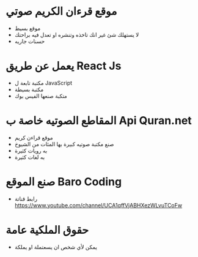 # موقع قرءان الكريم صوتي
- موقع بسيط
- لا يستهلك شئ غير انك تاخذه وتنشره او تعدل فيه براحتك
- حسنات جاريه
# يعمل عن طريق React Js
- مكتبة تابعة ل JavaScript
- مكتبة بسيطة 
- متكبة صنعها الفيس بوك
# المقاطع الصوتيه خاصة ب Api Quran.net
- موقع قراءن كريم
- صنع مكتبة صوتيه كبيرة بها المئات من الشيوخ
- به رويات كثيرة
- به لغات كثيرة
# صنع الموقع Baro Coding 
- رابط قناتة 
https://www.youtube.com/channel/UCA1qffVjABHXezWLvuTCoFw
# حقوق الملكية عامة 
- يمكن لأي شخص ان يسعتملة او يملكة
